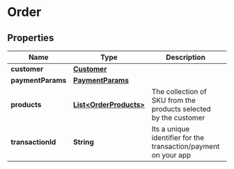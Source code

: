 

# Order

## Properties

Name | Type | Description | Notes
------------ | ------------- | ------------- | -------------
**customer** | [**Customer**](Customer.md) |  | 
**paymentParams** | [**PaymentParams**](PaymentParams.md) |  |  [optional]
**products** | [**List&lt;OrderProducts&gt;**](OrderProducts.md) | The collection of SKU from the products selected by the customer | 
**transactionId** | **String** | Its a unique identifier for the transaction/payment on your app |  [optional]




